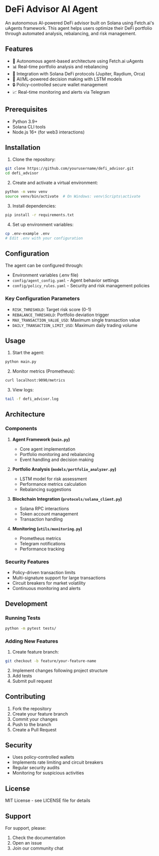 # DeFi Advisor AI Agent

An autonomous AI-powered DeFi advisor built on Solana using Fetch.ai's uAgents framework. This agent helps users optimize their DeFi portfolio through automated analysis, rebalancing, and risk management.

## Features

- 🤖 Autonomous agent-based architecture using Fetch.ai uAgents
- 📊 Real-time portfolio analysis and rebalancing
- 🔗 Integration with Solana DeFi protocols (Jupiter, Raydium, Orca)
- 🧠 AI/ML-powered decision making with LSTM models
- 🔒 Policy-controlled secure wallet management
- 📈 Real-time monitoring and alerts via Telegram

## Prerequisites

- Python 3.9+
- Solana CLI tools
- Node.js 16+ (for web3 interactions)

## Installation

1. Clone the repository:
```bash
git clone https://github.com/yourusername/defi_advisor.git
cd defi_advisor
```

2. Create and activate a virtual environment:
```bash
python -m venv venv
source venv/bin/activate  # On Windows: venv\Scripts\activate
```

3. Install dependencies:
```bash
pip install -r requirements.txt
```

4. Set up environment variables:
```bash
cp .env-example .env
# Edit .env with your configuration
```

## Configuration

The agent can be configured through:
- Environment variables (.env file)
- `config/agent_config.yaml` - Agent behavior settings
- `config/policy_rules.yaml` - Security and risk management policies

### Key Configuration Parameters

- `RISK_THRESHOLD`: Target risk score (0-1)
- `REBALANCE_THRESHOLD`: Portfolio deviation trigger
- `MAX_TRANSACTION_VALUE_USD`: Maximum single transaction value
- `DAILY_TRANSACTION_LIMIT_USD`: Maximum daily trading volume

## Usage

1. Start the agent:
```bash
python main.py
```

2. Monitor metrics (Prometheus):
```bash
curl localhost:9090/metrics
```

3. View logs:
```bash
tail -f defi_advisor.log
```

## Architecture

### Components

1. **Agent Framework (`main.py`)**
   - Core agent implementation
   - Portfolio monitoring and rebalancing
   - Event handling and decision making

2. **Portfolio Analysis (`models/portfolio_analyzer.py`)**
   - LSTM model for risk assessment
   - Performance metrics calculation
   - Rebalancing suggestions

3. **Blockchain Integration (`protocols/solana_client.py`)**
   - Solana RPC interactions
   - Token account management
   - Transaction handling

4. **Monitoring (`utils/monitoring.py`)**
   - Prometheus metrics
   - Telegram notifications
   - Performance tracking

### Security Features

- Policy-driven transaction limits
- Multi-signature support for large transactions
- Circuit breakers for market volatility
- Continuous monitoring and alerts

## Development

### Running Tests
```bash
python -m pytest tests/
```

### Adding New Features

1. Create feature branch:
```bash
git checkout -b feature/your-feature-name
```

2. Implement changes following project structure
3. Add tests
4. Submit pull request

## Contributing

1. Fork the repository
2. Create your feature branch
3. Commit your changes
4. Push to the branch
5. Create a Pull Request

## Security

- Uses policy-controlled wallets
- Implements rate limiting and circuit breakers
- Regular security audits
- Monitoring for suspicious activities

## License

MIT License - see LICENSE file for details

## Support

For support, please:
1. Check the documentation
2. Open an issue
3. Join our community chat 